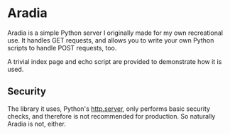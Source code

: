 # Aradia
Aradia is a simple Python server I originally made for my own recreational use. It handles GET requests, and allows you to write your own Python scripts to handle POST requests, too.

A trivial index page and echo script are provided to demonstrate how it is used.

## Security
The library it uses, Python's [http.server](https://docs.python.org/3/library/http.server.html), only performs basic security checks, and therefore is not recommended for production. So naturally Aradia is not, either.
